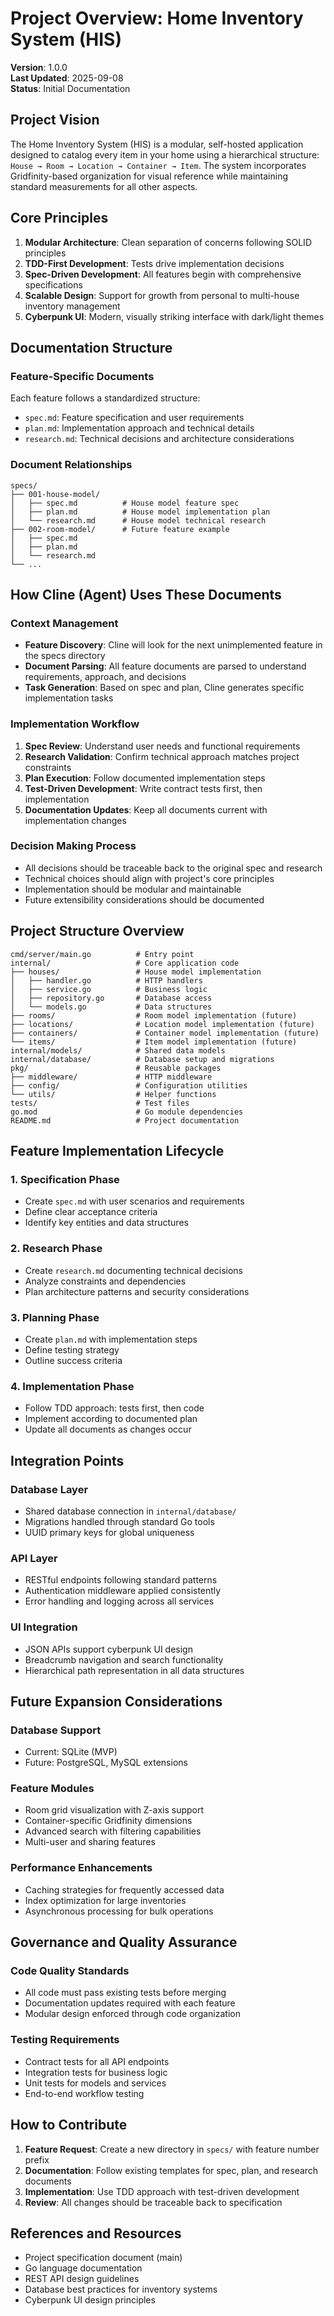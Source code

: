 # Project Overview: Home Inventory System (HIS)

**Version**: 1.0.0  
**Last Updated**: 2025-09-08  
**Status**: Initial Documentation

## Project Vision

The Home Inventory System (HIS) is a modular, self-hosted application designed to catalog every item in your home using a hierarchical structure: `House → Room → Location → Container → Item`. The system incorporates Gridfinity-based organization for visual reference while maintaining standard measurements for all other aspects.

## Core Principles

1. **Modular Architecture**: Clean separation of concerns following SOLID principles
2. **TDD-First Development**: Tests drive implementation decisions
3. **Spec-Driven Development**: All features begin with comprehensive specifications
4. **Scalable Design**: Support for growth from personal to multi-house inventory management
5. **Cyberpunk UI**: Modern, visually striking interface with dark/light themes

## Documentation Structure

### Feature-Specific Documents
Each feature follows a standardized structure:
- `spec.md`: Feature specification and user requirements
- `plan.md`: Implementation approach and technical details  
- `research.md`: Technical decisions and architecture considerations

### Document Relationships

```
specs/
├── 001-house-model/
│   ├── spec.md          # House model feature spec
│   ├── plan.md          # House model implementation plan
│   └── research.md      # House model technical research
├── 002-room-model/      # Future feature example
│   ├── spec.md
│   ├── plan.md
│   └── research.md
└── ...
```

## How Cline (Agent) Uses These Documents

### Context Management
- **Feature Discovery**: Cline will look for the next unimplemented feature in the specs directory
- **Document Parsing**: All feature documents are parsed to understand requirements, approach, and decisions
- **Task Generation**: Based on spec and plan, Cline generates specific implementation tasks

### Implementation Workflow
1. **Spec Review**: Understand user needs and functional requirements
2. **Research Validation**: Confirm technical approach matches project constraints  
3. **Plan Execution**: Follow documented implementation steps
4. **Test-Driven Development**: Write contract tests first, then implementation
5. **Documentation Updates**: Keep all documents current with implementation changes

### Decision Making Process
- All decisions should be traceable back to the original spec and research
- Technical choices should align with project's core principles
- Implementation should be modular and maintainable
- Future extensibility considerations should be documented

## Project Structure Overview

```
cmd/server/main.go          # Entry point
internal/                   # Core application code
├── houses/                 # House model implementation
│   ├── handler.go          # HTTP handlers
│   ├── service.go          # Business logic  
│   ├── repository.go       # Database access
│   └── models.go           # Data structures
├── rooms/                  # Room model implementation (future)
├── locations/              # Location model implementation (future)
├── containers/             # Container model implementation (future)
└── items/                  # Item model implementation (future)
internal/models/            # Shared data models
internal/database/          # Database setup and migrations
pkg/                        # Reusable packages
├── middleware/             # HTTP middleware
├── config/                 # Configuration utilities
└── utils/                  # Helper functions
tests/                      # Test files
go.mod                      # Go module dependencies
README.md                   # Project documentation
```

## Feature Implementation Lifecycle

### 1. Specification Phase
- Create `spec.md` with user scenarios and requirements
- Define clear acceptance criteria
- Identify key entities and data structures

### 2. Research Phase  
- Create `research.md` documenting technical decisions
- Analyze constraints and dependencies
- Plan architecture patterns and security considerations

### 3. Planning Phase
- Create `plan.md` with implementation steps
- Define testing strategy
- Outline success criteria

### 4. Implementation Phase
- Follow TDD approach: tests first, then code
- Implement according to documented plan
- Update all documents as changes occur

## Integration Points

### Database Layer
- Shared database connection in `internal/database/`
- Migrations handled through standard Go tools
- UUID primary keys for global uniqueness

### API Layer  
- RESTful endpoints following standard patterns
- Authentication middleware applied consistently
- Error handling and logging across all services

### UI Integration
- JSON APIs support cyberpunk UI design
- Breadcrumb navigation and search functionality
- Hierarchical path representation in all data structures

## Future Expansion Considerations

### Database Support
- Current: SQLite (MVP)
- Future: PostgreSQL, MySQL extensions

### Feature Modules
- Room grid visualization with Z-axis support
- Container-specific Gridfinity dimensions  
- Advanced search with filtering capabilities
- Multi-user and sharing features

### Performance Enhancements
- Caching strategies for frequently accessed data
- Index optimization for large inventories
- Asynchronous processing for bulk operations

## Governance and Quality Assurance

### Code Quality Standards
- All code must pass existing tests before merging
- Documentation updates required with each feature
- Modular design enforced through code organization

### Testing Requirements
- Contract tests for all API endpoints
- Integration tests for business logic  
- Unit tests for models and services
- End-to-end workflow testing

## How to Contribute

1. **Feature Request**: Create a new directory in `specs/` with feature number prefix
2. **Documentation**: Follow existing templates for spec, plan, and research documents
3. **Implementation**: Use TDD approach with test-driven development
4. **Review**: All changes should be traceable back to specification

## References and Resources

- Project specification document (main)
- Go language documentation
- REST API design guidelines
- Database best practices for inventory systems
- Cyberpunk UI design principles
